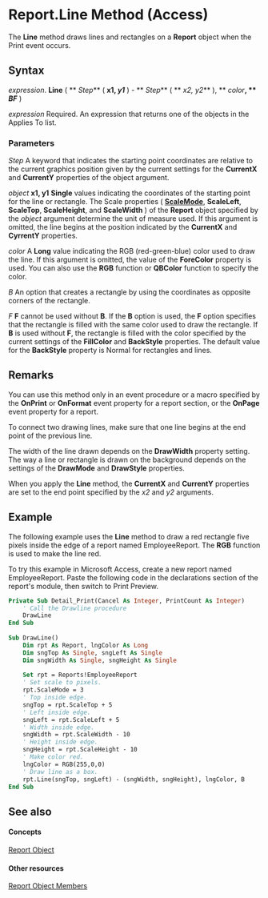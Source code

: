 
# Report.Line Method (Access)

The  **Line** method draws lines and rectangles on a **Report** object when the Print event occurs.


## Syntax

 _expression_. **Line** ( ** _Step_** ( **x1,  _y1_** ) - ** _Step_** ( ** _x2, y2_** ), ** _color_**, ** _BF_** )

 _expression_ Required. An expression that returns one of the objects in the Applies To list.


### Parameters

 _Step_ A keyword that indicates the starting point coordinates are relative to the current graphics position given by the current settings for the **CurrentX** and **CurrentY** properties of the object argument.

 _object_ **x1, y1** **Single** values indicating the coordinates of the starting point for the line or rectangle. The Scale properties ( **[ScaleMode](e3955e48-80bb-989e-2992-cd5a541b468b.md)**, **ScaleLeft**, **ScaleTop**, **ScaleHeight**, and **ScaleWidth** ) of the **Report** object specified by the _object_ argument determine the unit of measure used. If this argument is omitted, the line begins at the position indicated by the **CurrentX** and **CyrrentY** properties.

 _color_ A **Long** value indicating the RGB (red-green-blue) color used to draw the line. If this argument is omitted, the value of the **ForeColor** property is used. You can also use the **RGB** function or **QBColor** function to specify the color.

 _B_ An option that creates a rectangle by using the coordinates as opposite corners of the rectangle.

 _F_ **F** cannot be used without **B**. If the **B** option is used, the **F** option specifies that the rectangle is filled with the same color used to draw the rectangle. If **B** is used without **F**, the rectangle is filled with the color specified by the current settings of the **FillColor** and **BackStyle** properties. The default value for the **BackStyle** property is Normal for rectangles and lines.


## Remarks

You can use this method only in an event procedure or a macro specified by the  **OnPrint** or **OnFormat** event property for a report section, or the **OnPage** event property for a report.

To connect two drawing lines, make sure that one line begins at the end point of the previous line.

The width of the line drawn depends on the  **DrawWidth** property setting. The way a line or rectangle is drawn on the background depends on the settings of the **DrawMode** and **DrawStyle** properties.

When you apply the  **Line** method, the **CurrentX** and **CurrentY** properties are set to the end point specified by the _x2_ and _y2_ arguments.


## Example

The following example uses the  **Line** method to draw a red rectangle five pixels inside the edge of a report named EmployeeReport. The **RGB** function is used to make the line red.

To try this example in Microsoft Access, create a new report named EmployeeReport. Paste the following code in the declarations section of the report's module, then switch to Print Preview.




```vb
Private Sub Detail_Print(Cancel As Integer, PrintCount As Integer) 
    ' Call the Drawline procedure 
    DrawLine 
End Sub 
 
Sub DrawLine() 
    Dim rpt As Report, lngColor As Long 
    Dim sngTop As Single, sngLeft As Single 
    Dim sngWidth As Single, sngHeight As Single 
 
    Set rpt = Reports!EmployeeReport 
    ' Set scale to pixels. 
    rpt.ScaleMode = 3 
    ' Top inside edge. 
    sngTop = rpt.ScaleTop + 5 
    ' Left inside edge. 
    sngLeft = rpt.ScaleLeft + 5 
    ' Width inside edge. 
    sngWidth = rpt.ScaleWidth - 10 
    ' Height inside edge. 
    sngHeight = rpt.ScaleHeight - 10 
    ' Make color red. 
    lngColor = RGB(255,0,0) 
    ' Draw line as a box. 
    rpt.Line(sngTop, sngLeft) - (sngWidth, sngHeight), lngColor, B 
End Sub
```


## See also


#### Concepts


[Report Object](6f77c1b4-a9ce-7caa-204c-fe0755c6f9df.md)
#### Other resources


[Report Object Members](73370a33-1ca0-da4d-9e36-88011bc2b93e.md)
